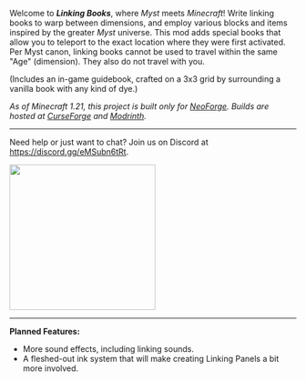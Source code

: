 Welcome to **_Linking Books_**, where _Myst_ meets _Minecraft_! Write linking books to warp between dimensions, and employ various blocks and items inspired by the greater _Myst_ universe. This mod adds special books that allow you to teleport to the exact location where they were first activated. Per Myst canon, linking books cannot be used to travel within the same "Age" (dimension). They also do not travel with you.

(Includes an in-game guidebook, crafted on a 3x3 grid by surrounding a vanilla book with any kind of dye.)

_As of Minecraft 1.21, this project is built only for  [NeoForge](https://neoforged.net/). Builds are hosted at [CurseForge](https://www.curseforge.com/minecraft/mc-mods/linkingbooks) and [Modrinth](https://modrinth.com/mod/linkingbooks)._

--------------------

Need help or just want to chat? Join us on Discord at https://discord.gg/eMSubn6tRt.

<a href="https://discord.gg/eMSubn6tRt"><img src="https://cdn.prod.website-files.com/6257adef93867e50d84d30e2/636e0b52aa9e99b832574a53_full_logo_blurple_RGB.png" width="256" /></a>

--------------------

**Planned Features:**

- More sound effects, including linking sounds.
- A fleshed-out ink system that will make creating Linking Panels a bit more involved.